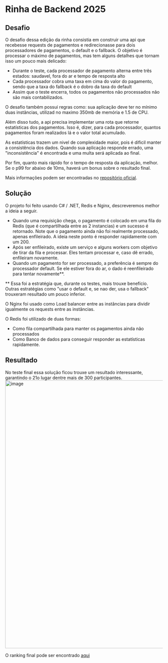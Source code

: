 # Rinha de Backend 2025

## Desafio

O desafio dessa edição da rinha consistia em construir uma api que recebesse requests de pagamentos e redirecionasse para dois processadores de pagamentos, o default e o fallback. O objetivo é processar o máximo de pagamentos, mas tem alguns detalhes que tornam isso um pouco mais delicado:
- Durante o teste, cada processador de pagamento alterna entre três estados: saudavel, fora do ar e tempo de resposta alto
- Cada processador cobra uma taxa em cima do valor do pagamento, sendo que a taxa do fallback é o dobro da taxa do default
- Assim que o teste encerra, todos os pagamentos não processados não são mais contabilizados.

O desafio também possui regras como: sua aplicação deve ter no mínimo duas instâncias, utilizad no maximo 350mb de memória e 1.5 de CPU.

Além disso tudo, a api precisa implementar uma rota que retorne estatísticas dos pagamentos. Isso é, dizer, para cada processador, quantos pagamentos foram realizados lá e o valor total acumulado.

As estatísticas trazem um nivel de complexidade maior, pois é dificil manter a consistência dos dados. Quando sua aplicação responde errado, uma "inconsistência" é encontrada e uma multa será aplicada ao final.

Por fim, quanto mais rápido for o tempo de resposta da aplicação, melhor. Se o p99 for abaixo de 10ms, haverá um bonus sobre o resultado final.

Mais informações podem ser encontradas no [repositório oficial](https://github.com/zanfranceschi/rinha-de-backend-2025).

## Solução

O projeto foi feito usando C# / .NET, Redis e Nginx, descreveremos melhor a ideia a seguir.

- Quando uma requisição chega, o pagamento é colocado em uma fila do Redis (que é compartilhada entre as 2 instancias) e um sucesso é retornado. Note que o pagamento ainda não foi realmente processado, apenas enfileirado. A ideia neste ponto é responder rapidamente com um 200.
- Após ser enfileirado, existe um serviço e alguns workers com objetivo de tirar da fila e processar. Eles tentam processar e, caso dê errado, enfileiram novamente.
- Quando um pagamento for ser processado, a preferência é sempre do processador default. Se ele estiver fora do ar, o dado é reenfileirado para tentar novamente**.

** Essa foi a estratégia que, durante os testes, mais trouxe benefício. Outras estratégias como "usar o default e, se nao der, usa o fallback" trouxeram resultado um pouco inferior.

O Nginx foi usado como Load balancer entre as instâncias para dividir igualmente os requests entre as instâncias.

O Redis foi utilizado de duas formas:
  - Como fila compartilhada para manter os pagamentos ainda não processados
  - Como Banco de dados para conseguir responder as estatísticas rapidamente.

## Resultado

No teste final essa solução ficou trouxe um resultado interessante, garantindo o 21o lugar dentre mais de 300 participantes. 
<img width="913" height="856" alt="image" src="https://github.com/user-attachments/assets/ebac5507-57fa-48c3-a7c4-963697f0acd0" />

O ranking final pode ser encontrado [aqui](https://github.com/zanfranceschi/rinha-de-backend-2025/blob/main/RESULTADOS_FINAIS.md)
